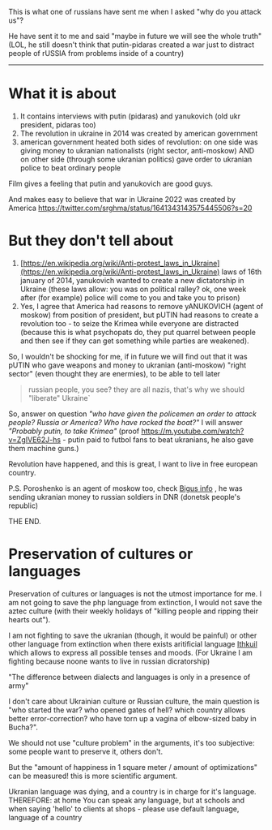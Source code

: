 This is what one of russians have sent me when I asked "why do you attack us"?

He have sent it to me and said "maybe in future we will see the whole truth" (LOL, he still doesn't think that putin-pidaras created a war just to distract people of rUSSIA from problems inside of a country)

----

# What it is about

1. It contains interviews with putin (pidaras) and yanukovich (old ukr president, pidaras too)
2. The revolution in ukraine in 2014 was created by american government
3. american government heated both sides of revolution: on one side was giving money to ukranian nationalists (right sector, anti-moskow) AND on other side (through some ukranian politics) gave order to ukranian police to beat ordinary people

Film gives a feeling that putin and yanukovich are good guys.

And makes easy to believe that war in Ukraine 2022 was created by America https://twitter.com/srghma/status/1641343143575445506?s=20


# But they don't tell about

1. [https://en.wikipedia.org/wiki/Anti-protest_laws_in_Ukraine](https://en.wikipedia.org/wiki/Anti-protest_laws_in_Ukraine) laws of 16th january of 2014, yanukovich wanted to create a new dictatorship in Ukraine (these laws allow: you was on political ralley? ok, one week after (for example) police will come to you and take you to prison)
2. Yes, I agree that America had reasons to remove yANUKOVICH (agent of moskow) from position of president, but pUTIN had reasons to create a revolution too - to seize the Krimea while everyone are distracted (because this is what psychopats do, they put quarrel between people and then see if they can get something while parties are weakened). 

So, I wouldn't be shocking for me, if in future we will find out that it was pUTIN who gave weapons and money to ukranian (anti-moskow) "right sector" (even thought they are enermies), to be able to tell later 

> russian people, you see? they are all nazis, that's why we should "liberate" Ukraine`

So, answer on question *"who have given the policemen an order to attack people? Russia or America? Who have rocked the boat?"* I will answer *"Probably putin, to take Krimea"* (proof https://m.youtube.com/watch?v=ZgIVE62J-hs - putin paid to futbol fans to beat ukranians, he also gave them machine guns.)

Revolution have happened, and this is great, I want to live in free european country.


P.S. Poroshenko is an agent of moskow too, check [Bigus info](https://www.youtube.com/watch?v=VZJG_RKktBQ) , he was sending ukranian money to russian soldiers in DNR (donetsk people's republic)


THE END.

# Preservation of cultures or languages

Preservation of cultures or languages is not the utmost importance for me. I am not going to save the php language from extinction, I would not save the aztec culture (with their weekly holidays of "killing people and ripping their hearts out").

I am not fighting to save the ukranian (though, it would be painful) or other other language from extinction when there exists aritificial language [Ithkuil](https://en.m.wikipedia.org/wiki/Ithkuil) which allows to express all possible tenses and moods. (For Ukraine I am fighting because noone wants to live in russian dicratorship)

"The difference between dialects and languages is only in a presence of army"

I don't care about Ukrainian culture or Russian culture, the main question is "who started the war? who opened gates of hell? which country allows better error-correction? who have torn up a vagina of elbow-sized baby in Bucha?".

We should not use "culture problem" in the arguments, it's too subjective: some people want to preserve it, others don't. 
  
But the "amount of happiness in 1 square meter / amount of optimizations" can be measured! this is more scientific argument.
  
Ukranian language was dying, and a country is in charge for it's language. THEREFORE: at home You can speak any language, but at schools and when saying 'hello' to clients at shops - please use default language, language of a country

